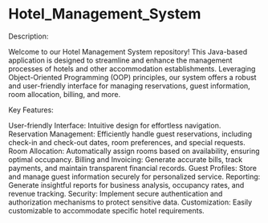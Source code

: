 # Hotel_Management_System
Description:

Welcome to our Hotel Management System repository! This Java-based application is designed to streamline and enhance the management processes of hotels and other accommodation establishments. Leveraging Object-Oriented Programming (OOP) principles, our system offers a robust and user-friendly interface for managing reservations, guest information, room allocation, billing, and more.

Key Features:

User-friendly Interface: Intuitive design for effortless navigation.
Reservation Management: Efficiently handle guest reservations, including check-in and check-out dates, room preferences, and special requests.
Room Allocation: Automatically assign rooms based on availability, ensuring optimal occupancy.
Billing and Invoicing: Generate accurate bills, track payments, and maintain transparent financial records.
Guest Profiles: Store and manage guest information securely for personalized service.
Reporting: Generate insightful reports for business analysis, occupancy rates, and revenue tracking.
Security: Implement secure authentication and authorization mechanisms to protect sensitive data.
Customization: Easily customizable to accommodate specific hotel requirements.
